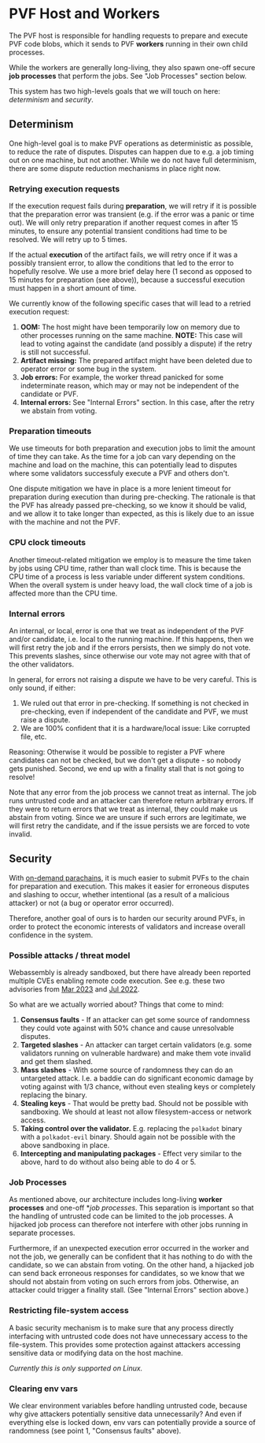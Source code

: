 # PVF Host and Workers

The PVF host is responsible for handling requests to prepare and execute PVF
code blobs, which it sends to PVF **workers** running in their own child
processes.

While the workers are generally long-living, they also spawn one-off secure
**job processes** that perform the jobs. See "Job Processes" section below.

This system has two high-levels goals that we will touch on here: *determinism*
and *security*.

## Determinism

One high-level goal is to make PVF operations as deterministic as possible, to
reduce the rate of disputes. Disputes can happen due to e.g. a job timing out on
one machine, but not another. While we do not have full determinism, there are
some dispute reduction mechanisms in place right now.

### Retrying execution requests

If the execution request fails during **preparation**, we will retry if it is
possible that the preparation error was transient (e.g. if the error was a panic
or time out). We will only retry preparation if another request comes in after
15 minutes, to ensure any potential transient conditions had time to be
resolved. We will retry up to 5 times.

If the actual **execution** of the artifact fails, we will retry once if it was
a possibly transient error, to allow the conditions that led to the error to
hopefully resolve. We use a more brief delay here (1 second as opposed to 15
minutes for preparation (see above)), because a successful execution must happen
in a short amount of time.

We currently know of the following specific cases that will lead to a retried
execution request:

1. **OOM:** The host might have been temporarily low on memory due to other
   processes running on the same machine. **NOTE:** This case will lead to
   voting against the candidate (and possibly a dispute) if the retry is still
   not successful.
2. **Artifact missing:** The prepared artifact might have been deleted due to
   operator error or some bug in the system.
3. **Job errors:** For example, the worker thread panicked for some
   indeterminate reason, which may or may not be independent of the candidate or
   PVF.
4. **Internal errors:** See "Internal Errors" section. In this case, after the
   retry we abstain from voting.

### Preparation timeouts

We use timeouts for both preparation and execution jobs to limit the amount of
time they can take. As the time for a job can vary depending on the machine and
load on the machine, this can potentially lead to disputes where some validators
successfuly execute a PVF and others don't.

One dispute mitigation we have in place is a more lenient timeout for
preparation during execution than during pre-checking. The rationale is that the
PVF has already passed pre-checking, so we know it should be valid, and we allow
it to take longer than expected, as this is likely due to an issue with the
machine and not the PVF.

### CPU clock timeouts

Another timeout-related mitigation we employ is to measure the time taken by
jobs using CPU time, rather than wall clock time. This is because the CPU time
of a process is less variable under different system conditions. When the
overall system is under heavy load, the wall clock time of a job is affected
more than the CPU time.

### Internal errors

An internal, or local, error is one that we treat as independent of the PVF
and/or candidate, i.e. local to the running machine. If this happens, then we
will first retry the job and if the errors persists, then we simply do not vote.
This prevents slashes, since otherwise our vote may not agree with that of the
other validators.

In general, for errors not raising a dispute we have to be very careful. This is
only sound, if either:

1. We ruled out that error in pre-checking. If something is not checked in
   pre-checking, even if independent of the candidate and PVF, we must raise a
   dispute.
2. We are 100% confident that it is a hardware/local issue: Like corrupted file,
   etc.

Reasoning: Otherwise it would be possible to register a PVF where candidates can
not be checked, but we don't get a dispute - so nobody gets punished. Second, we
end up with a finality stall that is not going to resolve!

Note that any error from the job process we cannot treat as internal. The job
runs untrusted code and an attacker can therefore return arbitrary errors. If
they were to return errors that we treat as internal, they could make us abstain
from voting. Since we are unsure if such errors are legitimate, we will first
retry the candidate, and if the issue persists we are forced to vote invalid.

## Security

With [on-demand parachains](https://github.com/orgs/paritytech/projects/67), it
is much easier to submit PVFs to the chain for preparation and execution. This
makes it easier for erroneous disputes and slashing to occur, whether
intentional (as a result of a malicious attacker) or not (a bug or operator
error occurred).

Therefore, another goal of ours is to harden our security around PVFs, in order
to protect the economic interests of validators and increase overall confidence
in the system.

### Possible attacks / threat model

Webassembly is already sandboxed, but there have already been reported multiple
CVEs enabling remote code execution. See e.g. these two advisories from
[Mar 2023](https://github.com/bytecodealliance/wasmtime/security/advisories/GHSA-ff4p-7xrq-q5r8)
and [Jul 2022](https://github.com/bytecodealliance/wasmtime/security/advisories/GHSA-7f6x-jwh5-m9r4).

So what are we actually worried about? Things that come to mind:

1. **Consensus faults** - If an attacker can get some source of randomness they
   could vote against with 50% chance and cause unresolvable disputes.
2. **Targeted slashes** - An attacker can target certain validators (e.g. some
   validators running on vulnerable hardware) and make them vote invalid and get
   them slashed.
3. **Mass slashes** - With some source of randomness they can do an untargeted
   attack. I.e. a baddie can do significant economic damage by voting against
   with 1/3 chance, without even stealing keys or completely replacing the
   binary.
4. **Stealing keys** - That would be pretty bad. Should not be possible with
   sandboxing. We should at least not allow filesystem-access or network access.
5. **Taking control over the validator.** E.g. replacing the `polkadot` binary
   with a `polkadot-evil` binary. Should again not be possible with the above
   sandboxing in place.
6. **Intercepting and manipulating packages** - Effect very similar to the
   above, hard to do without also being able to do 4 or 5.

### Job Processes

As mentioned above, our architecture includes long-living **worker processes**
and one-off **job processes*. This separation is important so that the handling
of untrusted code can be limited to the job processes. A hijacked job process
can therefore not interfere with other jobs running in separate processes.

Furthermore, if an unexpected execution error occurred in the worker and not the
job, we generally can be confident that it has nothing to do with the candidate,
so we can abstain from voting. On the other hand, a hijacked job can send back
erroneous responses for candidates, so we know that we should not abstain from
voting on such errors from jobs. Otherwise, an attacker could trigger a finality
stall. (See "Internal Errors" section above.)

### Restricting file-system access

A basic security mechanism is to make sure that any process directly interfacing
with untrusted code does not have unnecessary access to the file-system. This
provides some protection against attackers accessing sensitive data or modifying
data on the host machine.

*Currently this is only supported on Linux.*

<!-- TODO: Uncomment when this has been enabled. -->

<!-- ### Restricting networking -->

<!-- We also disable networking on PVF threads by disabling certain syscalls, such as -->
<!-- the creation of sockets. This prevents attackers from either downloading -->
<!-- payloads or communicating sensitive data from the validator's machine to the -->
<!-- outside world. -->

<!-- *Currently this is only supported on Linux.* -->

### Clearing env vars

We clear environment variables before handling untrusted code, because why give
attackers potentially sensitive data unnecessarily? And even if everything else
is locked down, env vars can potentially provide a source of randomness (see
point 1, "Consensus faults" above).
